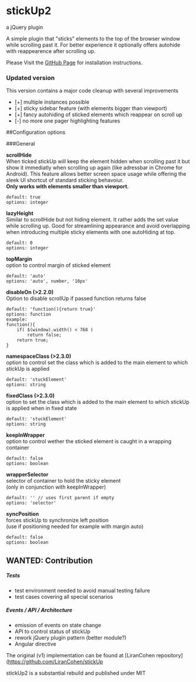 stickUp2
=======
a jQuery plugin

A simple plugin that "sticks" elements to the top of the browser window while 
scrolling past it. For better experience it optionally offers autohide with 
reappearence after scrolling up.

Please Visit the <a href="http://ppowalowski.github.io/stickUp2">GitHub Page</a> 
for installation instructions.

### Updated version

This version contains a major code cleanup with several improvements

+ [+] multiple instances possible
+ [+] sticky sidebar feature (with elements bigger than viewport)
+ [+] fancy autohiding of sticked elements which reappear on scroll up
+ [-] no more one pager highlighting features

##Configuration options

###General

**scrollHide**  
When ticked stickUp will keep the element hidden when scrolling past it but show 
it immediatly when scrolling up again (like adressbar in Chrome for Android).
This feature allows better screen space usage while offering the sleek UI 
shortcut of standard sticking behavoiur.  
**Only works with elements smaller than viewport.**
```
default: true
options: integer
```

**lazyHeight**  
Similar to scrollHide but not hiding element. It rather adds the set value while
scrolling up. Good for streamlining appearance and avoid overlapping
when introducing multiple sticky elements with one autoHiding at top.
```
default: 0
options: integer
```

**topMargin**  
option to control margin of sticked element
```
default: 'auto'
options: 'auto', number, '10px'
```

**disableOn (>2.2.0)**  
Option to disable scrollUp if passed function returns false
```
default: 'function(){return true}'
options: function
example: 
function(){
    if( $(window).width() < 768 )
        return false;
    return true;
}
```

**namespaceClass (>2.3.0)**  
option to control set the class which is added to the main element to 
which stickUp is applied
```
default: 'stuckElement'
options: string
```

**fixedClass (>2.3.0)**  
option to set the class which is added to the main element to 
which stickUp is applied when in fixed state
```
default: 'stuckElement'
options: string
```

**keepInWrapper**  
option to control wether the sticked element is caught in a wrapping container
```
default: false
options: boolean
```

**wrapperSelector**  
selector of container to hold the sticky element  
(only in conjunction with keepInWrapper)
```
default: '' // uses first parent if empty
options: 'selector'
```

**syncPosition**  
forces stickUp to synchronize left position  
(use if positioning needed for example with margin auto)
```
default: false
options: boolean
```

## WANTED: Contribution
##### Tests
+ test environment needed to avoid manual testing failure
+ test cases covering all special scenarios

##### Events / API / Architecture
+ emission of events on state change
+ API to control status of stickUp
+ rework jQuery plugin pattern (better module?)
+ Angular directive

The original (v1) implementation can be found at 
[LiranCohen repository](https://github.com/LiranCohen/stickUp

stickUp2 is a substantial rebuild and published under MIT
